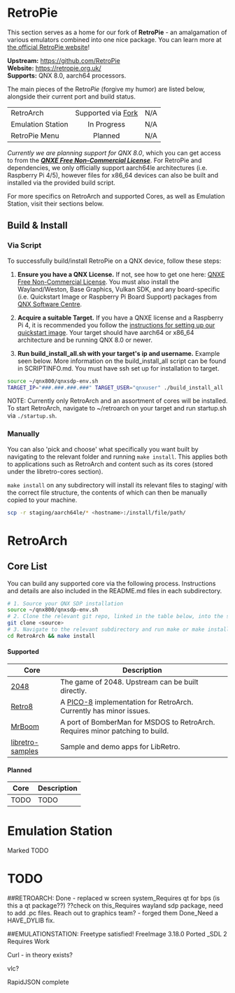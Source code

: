 # RetroPie
This section serves as a home for our fork of **RetroPie** - an amalgamation of various emulators combined into one nice package. You can learn more at [the official RetroPie website](https://retropie.org.uk/)!

**Upstream:** https://github.com/RetroPie \
**Website:** https://retropie.org.uk/ \
**Supports:** QNX 8.0, aarch64 processors.

The main pieces of the Retro*Pie* (forgive my humor) are listed below, alongside their current port and build status.

| | | |
| --- | :---: | :---: |
| RetroArch         | Supported via [Fork](https://github.com/qnx-ports/retroarch) | N/A |
| Emulation Station | In Progress       | N/A |
| RetroPie Menu     | Planned           | N/A |

*Currently we are planning support for QNX 8.0*, which you can get access to from the ***[QNXE Free Non-Commercial License](https://www.qnx.com/products/everywhere/)***. For RetroPie and dependencies, we only officially support aarch64le architectures (i.e. Raspberry Pi 4/5), however files for x86_64 devices can also be built and installed via the provided build script.

For more specifics on RetroArch and supported Cores, as well as Emulation Station, visit their sections below.

## Build & Install

### Via Script
To successfully build/install RetroPie on a QNX device, follow these steps:
1. **Ensure you have a QNX License.** If not, see how to get one here: [QNXE Free Non-Commercial License](https://www.qnx.com/products/everywhere/). You must also install the Wayland/Weston, Base Graphics, Vulkan SDK, and any board-specific (i.e. Quickstart Image or Raspberry Pi Board Support) packages from [QNX Software Centre](https://www.qnx.com/download/group.html?programid=29178).

2. **Acquire a suitable Target.** If you have a QNXE license and a Raspberry Pi 4, it is recommended you follow the [instructions for setting up our quickstart image](https://gitlab.com/qnx/quick-start-images/raspberry-pi-qnx-8.0-quick-start-image/-/wikis/home). Your target should have aarch64 or x86_64 architecture and be running QNX 8.0 or newer.

3. **Run build_install_all.sh with your target's ip and username.** Example seen below. More information on the build_install_all script can be found in SCRIPTINFO.md. You must have ssh set up for installation to target. 
```bash
source ~/qnx800/qnxsdp-env.sh
TARGET_IP="###.###.###.###" TARGET_USER="qnxuser" ./build_install_all
``` 
NOTE: Currently only RetroArch and an assortment of cores will be installed. To start RetroArch, navigate to ~/retroarch on your target and run startup.sh via `./startup.sh`.


### Manually
You can also 'pick and choose' what specifically you want built by navigating to the relevant folder and running `make install`. This applies both to applications such as RetroArch and content such as its cores (stored under the libretro-cores section). 

`make install` on any subdirectory will install its relevant files to staging/<architecture> with the correct file structure, the contents of which can then be manually copied to your machine. 
```bash 
scp -r staging/aarch64le/* <hostname>:/install/file/path/
```



# RetroArch

## Core List
You can build any supported core via the following process. Instructions and details are also included in the README.md files in each subdirectory.
```bash
# 1. Source your QNX SDP installation
source ~/qnx800/qnxsdp-env.sh
# 2. Clone the relevant git repo, linked in the table below, into the same directory where you cloned this repo
git clone <source>
# 3. Navigate to the relevant subdirectory and run make or make install
cd RetroArch && make install
```
#### Supported
| Core | Description |
| -- | -- |
| [2048](https://github.com/libretro/libretro-2048) | The game of 2048. Upstream can be built directly. |
| [Retro8](https://github.com/Jakz/retro8) | A [PICO-8](https://www.lexaloffle.com/pico-8.php) implementation for RetroArch. Currently has minor issues. |
| [MrBoom](https://github.com/Javanaise/mrboom-libretro) | A port of BomberMan for MSDOS to RetroArch. Requires minor patching to build. |
| [libretro-samples](https://github.com/libretro/libretro-samples) | Sample and demo apps for LibRetro. |

#### Planned
| Core | Description |
| -- | -- |
| TODO | TODO |

# Emulation Station
Marked TODO

# TODO

##RETROARCH:
Done - replaced w screen system_Requires qt for bps (is this a qt package??)
??check on this_Requires wayland sdp package, need to add .pc files. Reach out to graphics team? - forged them
Done_Need a HAVE_DYLIB fix.

##EMULATIONSTATION:
Freetype satisfied!
FreeImage 3.18.0 Ported
_SDL 2 Requires Work

Curl - in theory exists?

vlc?

RapidJSON complete